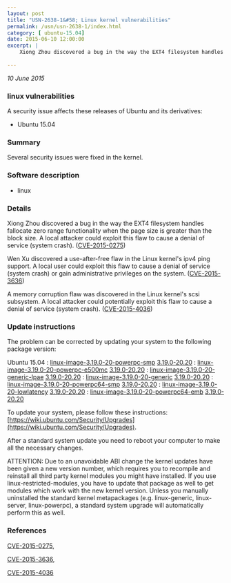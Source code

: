 ```yaml
---
layout: post
title: "USN-2638-1&#58; Linux kernel vulnerabilities"
permalink: /usn/usn-2638-1/index.html
category: [ ubuntu-15.04]
date: 2015-06-10 12:00:00
excerpt: |
    Xiong Zhou discovered a bug in the way the EXT4 filesystem handles fallocate zero range functionality when the page size is greater than the block size. A local attacker could exploit this flaw to cause a denial of service (system crash). ([CVE-2015-0275](http://people.ubuntu.com/~ubuntu-security/cve/CVE-2015-0275))
    
--- 
```

 
 

*10 June 2015*

### linux vulnerabilities

A security issue affects these releases of Ubuntu and its derivatives:

* Ubuntu 15.04

### Summary

Several security issues were fixed in the kernel. 

### Software description

* linux 

### Details

Xiong Zhou discovered a bug in the way the EXT4 filesystem handles fallocate zero range functionality when the page size is greater than the block size. A local attacker could exploit this flaw to cause a denial of service (system crash). ([CVE-2015-0275](http://people.ubuntu.com/~ubuntu-security/cve/CVE-2015-0275))

Wen Xu discovered a use-after-free flaw in the Linux kernel&#39;s ipv4 ping support. A local user could exploit this flaw to cause a denial of service (system crash) or gain administrative privileges on the system. ([CVE-2015-3636](http://people.ubuntu.com/~ubuntu-security/cve/CVE-2015-3636))

A memory corruption flaw was discovered in the Linux kernel&#39;s scsi subsystem. A local attacker could potentially exploit this flaw to cause a denial of service (system crash). ([CVE-2015-4036](http://people.ubuntu.com/~ubuntu-security/cve/CVE-2015-4036)) 

### Update instructions

The problem can be corrected by updating your system to the following package version:

Ubuntu 15.04
 : [linux-image-3.19.0-20-powerpc-smp](https://launchpad.net/ubuntu/+source/linux) <span> [3.19.0-20.20](https://launchpad.net/ubuntu/+source/linux/3.19.0-20.20) </span> 
 : [linux-image-3.19.0-20-powerpc-e500mc](https://launchpad.net/ubuntu/+source/linux) <span> [3.19.0-20.20](https://launchpad.net/ubuntu/+source/linux/3.19.0-20.20) </span> 
 : [linux-image-3.19.0-20-generic-lpae](https://launchpad.net/ubuntu/+source/linux) <span> [3.19.0-20.20](https://launchpad.net/ubuntu/+source/linux/3.19.0-20.20) </span> 
 : [linux-image-3.19.0-20-generic](https://launchpad.net/ubuntu/+source/linux) <span> [3.19.0-20.20](https://launchpad.net/ubuntu/+source/linux/3.19.0-20.20) </span> 
 : [linux-image-3.19.0-20-powerpc64-smp](https://launchpad.net/ubuntu/+source/linux) <span> [3.19.0-20.20](https://launchpad.net/ubuntu/+source/linux/3.19.0-20.20) </span> 
 : [linux-image-3.19.0-20-lowlatency](https://launchpad.net/ubuntu/+source/linux) <span> [3.19.0-20.20](https://launchpad.net/ubuntu/+source/linux/3.19.0-20.20) </span> 
 : [linux-image-3.19.0-20-powerpc64-emb](https://launchpad.net/ubuntu/+source/linux) <span> [3.19.0-20.20](https://launchpad.net/ubuntu/+source/linux/3.19.0-20.20) </span> 

To update your system, please follow these instructions: [https://wiki.ubuntu.com/Security/Upgrades](https://wiki.ubuntu.com/Security/Upgrades).

After a standard system update you need to reboot your computer to make all the necessary changes.

ATTENTION: Due to an unavoidable ABI change the kernel updates have been given a new version number, which requires you to recompile and reinstall all third party kernel modules you might have installed. If you use linux-restricted-modules, you have to update that package as well to get modules which work with the new kernel version. Unless you manually uninstalled the standard kernel metapackages (e.g. linux-generic, linux-server, linux-powerpc), a standard system upgrade will automatically perform this as well. 

### References

 
 [CVE-2015-0275](http://people.ubuntu.com/~ubuntu-security/cve/CVE-2015-0275), 

 [CVE-2015-3636](http://people.ubuntu.com/~ubuntu-security/cve/CVE-2015-3636), 

 [CVE-2015-4036](http://people.ubuntu.com/~ubuntu-security/cve/CVE-2015-4036)
 


